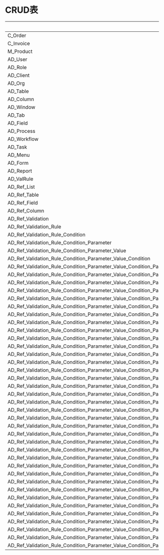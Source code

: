 # CRUD表

| テーブル名 | 作成 (Create) | 読み取り (Read) | 更新 (Update) | 削除 (Delete) |
|------------|---------------|----------------|---------------|---------------|
| C_Order    | C_Order       | C_Order        | C_Order       | C_Order       |
| C_Invoice  | C_Invoice     | C_Invoice      | C_Invoice     | C_Invoice     |
| M_Product  | M_Product     | M_Product      | M_Product     | M_Product     |
| AD_User    | AD_User       | AD_User        | AD_User       | AD_User       |
| AD_Role    | AD_Role       | AD_Role        | AD_Role       | AD_Role       |
| AD_Client  | AD_Client     | AD_Client      | AD_Client     | AD_Client     |
| AD_Org     | AD_Org        | AD_Org         | AD_Org        | AD_Org        |
| AD_Table   | AD_Table      | AD_Table       | AD_Table      | AD_Table      |
| AD_Column  | AD_Column     | AD_Column      | AD_Column     | AD_Column     |
| AD_Window  | AD_Window     | AD_Window      | AD_Window     | AD_Window     |
| AD_Tab     | AD_Tab        | AD_Tab         | AD_Tab        | AD_Tab        |
| AD_Field   | AD_Field      | AD_Field       | AD_Field      | AD_Field      |
| AD_Process | AD_Process    | AD_Process     | AD_Process    | AD_Process    |
| AD_Workflow| AD_Workflow   | AD_Workflow    | AD_Workflow   | AD_Workflow   |
| AD_Task    | AD_Task       | AD_Task        | AD_Task       | AD_Task       |
| AD_Menu    | AD_Menu       | AD_Menu        | AD_Menu       | AD_Menu       |
| AD_Form    | AD_Form       | AD_Form        | AD_Form       | AD_Form       |
| AD_Report  | AD_Report     | AD_Report      | AD_Report     | AD_Report     |
| AD_ValRule | AD_ValRule    | AD_ValRule     | AD_ValRule    | AD_ValRule    |
| AD_Ref_List| AD_Ref_List   | AD_Ref_List    | AD_Ref_List   | AD_Ref_List   |
| AD_Ref_Table| AD_Ref_Table | AD_Ref_Table   | AD_Ref_Table  | AD_Ref_Table  |
| AD_Ref_Field| AD_Ref_Field | AD_Ref_Field   | AD_Ref_Field  | AD_Ref_Field  |
| AD_Ref_Column| AD_Ref_Column| AD_Ref_Column | AD_Ref_Column | AD_Ref_Column |
| AD_Ref_Validation| AD_Ref_Validation| AD_Ref_Validation| AD_Ref_Validation| AD_Ref_Validation|
| AD_Ref_Validation_Rule| AD_Ref_Validation_Rule| AD_Ref_Validation_Rule| AD_Ref_Validation_Rule| AD_Ref_Validation_Rule|
| AD_Ref_Validation_Rule_Condition| AD_Ref_Validation_Rule_Condition| AD_Ref_Validation_Rule_Condition| AD_Ref_Validation_Rule_Condition| AD_Ref_Validation_Rule_Condition|
| AD_Ref_Validation_Rule_Condition_Parameter| AD_Ref_Validation_Rule_Condition_Parameter| AD_Ref_Validation_Rule_Condition_Parameter| AD_Ref_Validation_Rule_Condition_Parameter| AD_Ref_Validation_Rule_Condition_Parameter|
| AD_Ref_Validation_Rule_Condition_Parameter_Value| AD_Ref_Validation_Rule_Condition_Parameter_Value| AD_Ref_Validation_Rule_Condition_Parameter_Value| AD_Ref_Validation_Rule_Condition_Parameter_Value| AD_Ref_Validation_Rule_Condition_Parameter_Value|
| AD_Ref_Validation_Rule_Condition_Parameter_Value_Condition| AD_Ref_Validation_Rule_Condition_Parameter_Value_Condition| AD_Ref_Validation_Rule_Condition_Parameter_Value_Condition| AD_Ref_Validation_Rule_Condition_Parameter_Value_Condition| AD_Ref_Validation_Rule_Condition_Parameter_Value_Condition|
| AD_Ref_Validation_Rule_Condition_Parameter_Value_Condition_Parameter| AD_Ref_Validation_Rule_Condition_Parameter_Value_Condition_Parameter| AD_Ref_Validation_Rule_Condition_Parameter_Value_Condition_Parameter| AD_Ref_Validation_Rule_Condition_Parameter_Value_Condition_Parameter| AD_Ref_Validation_Rule_Condition_Parameter_Value_Condition_Parameter|
| AD_Ref_Validation_Rule_Condition_Parameter_Value_Condition_Parameter_Value| AD_Ref_Validation_Rule_Condition_Parameter_Value_Condition_Parameter_Value| AD_Ref_Validation_Rule_Condition_Parameter_Value_Condition_Parameter_Value| AD_Ref_Validation_Rule_Condition_Parameter_Value_Condition_Parameter_Value| AD_Ref_Validation_Rule_Condition_Parameter_Value_Condition_Parameter_Value|
| AD_Ref_Validation_Rule_Condition_Parameter_Value_Condition_Parameter_Value_Condition| AD_Ref_Validation_Rule_Condition_Parameter_Value_Condition_Parameter_Value_Condition| AD_Ref_Validation_Rule_Condition_Parameter_Value_Condition_Parameter_Value_Condition| AD_Ref_Validation_Rule_Condition_Parameter_Value_Condition_Parameter_Value_Condition| AD_Ref_Validation_Rule_Condition_Parameter_Value_Condition_Parameter_Value_Condition|
| AD_Ref_Validation_Rule_Condition_Parameter_Value_Condition_Parameter_Value_Condition_Parameter| AD_Ref_Validation_Rule_Condition_Parameter_Value_Condition_Parameter_Value_Condition_Parameter| AD_Ref_Validation_Rule_Condition_Parameter_Value_Condition_Parameter_Value_Condition_Parameter| AD_Ref_Validation_Rule_Condition_Parameter_Value_Condition_Parameter_Value_Condition_Parameter| AD_Ref_Validation_Rule_Condition_Parameter_Value_Condition_Parameter_Value_Condition_Parameter|
| AD_Ref_Validation_Rule_Condition_Parameter_Value_Condition_Parameter_Value_Condition_Parameter_Value| AD_Ref_Validation_Rule_Condition_Parameter_Value_Condition_Parameter_Value_Condition_Parameter_Value| AD_Ref_Validation_Rule_Condition_Parameter_Value_Condition_Parameter_Value_Condition_Parameter_Value| AD_Ref_Validation_Rule_Condition_Parameter_Value_Condition_Parameter_Value_Condition_Parameter_Value| AD_Ref_Validation_Rule_Condition_Parameter_Value_Condition_Parameter_Value_Condition_Parameter_Value|
| AD_Ref_Validation_Rule_Condition_Parameter_Value_Condition_Parameter_Value_Condition_Parameter_Value_Condition| AD_Ref_Validation_Rule_Condition_Parameter_Value_Condition_Parameter_Value_Condition_Parameter_Value_Condition| AD_Ref_Validation_Rule_Condition_Parameter_Value_Condition_Parameter_Value_Condition_Parameter_Value_Condition| AD_Ref_Validation_Rule_Condition_Parameter_Value_Condition_Parameter_Value_Condition_Parameter_Value_Condition| AD_Ref_Validation_Rule_Condition_Parameter_Value_Condition_Parameter_Value_Condition_Parameter_Value_Condition|
| AD_Ref_Validation_Rule_Condition_Parameter_Value_Condition_Parameter_Value_Condition_Parameter_Value_Condition_Parameter| AD_Ref_Validation_Rule_Condition_Parameter_Value_Condition_Parameter_Value_Condition_Parameter_Value_Condition_Parameter| AD_Ref_Validation_Rule_Condition_Parameter_Value_Condition_Parameter_Value_Condition_Parameter_Value_Condition_Parameter| AD_Ref_Validation_Rule_Condition_Parameter_Value_Condition_Parameter_Value_Condition_Parameter_Value_Condition_Parameter| AD_Ref_Validation_Rule_Condition_Parameter_Value_Condition_Parameter_Value_Condition_Parameter_Value_Condition_Parameter|
| AD_Ref_Validation_Rule_Condition_Parameter_Value_Condition_Parameter_Value_Condition_Parameter_Value_Condition_Parameter_Value| AD_Ref_Validation_Rule_Condition_Parameter_Value_Condition_Parameter_Value_Condition_Parameter_Value_Condition_Parameter_Value| AD_Ref_Validation_Rule_Condition_Parameter_Value_Condition_Parameter_Value_Condition_Parameter_Value_Condition_Parameter_Value| AD_Ref_Validation_Rule_Condition_Parameter_Value_Condition_Parameter_Value_Condition_Parameter_Value_Condition_Parameter_Value| AD_Ref_Validation_Rule_Condition_Parameter_Value_Condition_Parameter_Value_Condition_Parameter_Value_Condition_Parameter_Value|
| AD_Ref_Validation_Rule_Condition_Parameter_Value_Condition_Parameter_Value_Condition_Parameter_Value_Condition_Parameter_Value_Condition| AD_Ref_Validation_Rule_Condition_Parameter_Value_Condition_Parameter_Value_Condition_Parameter_Value_Condition_Parameter_Value_Condition| AD_Ref_Validation_Rule_Condition_Parameter_Value_Condition_Parameter_Value_Condition_Parameter_Value_Condition_Parameter_Value_Condition| AD_Ref_Validation_Rule_Condition_Parameter_Value_Condition_Parameter_Value_Condition_Parameter_Value_Condition_Parameter_Value_Condition| AD_Ref_Validation_Rule_Condition_Parameter_Value_Condition_Parameter_Value_Condition_Parameter_Value_Condition_Parameter_Value_Condition|
| AD_Ref_Validation_Rule_Condition_Parameter_Value_Condition_Parameter_Value_Condition_Parameter_Value_Condition_Parameter_Value_Condition_Parameter| AD_Ref_Validation_Rule_Condition_Parameter_Value_Condition_Parameter_Value_Condition_Parameter_Value_Condition_Parameter_Value_Condition_Parameter| AD_Ref_Validation_Rule_Condition_Parameter_Value_Condition_Parameter_Value_Condition_Parameter_Value_Condition_Parameter_Value_Condition_Parameter| AD_Ref_Validation_Rule_Condition_Parameter_Value_Condition_Parameter_Value_Condition_Parameter_Value_Condition_Parameter_Value_Condition_Parameter| AD_Ref_Validation_Rule_Condition_Parameter_Value_Condition_Parameter_Value_Condition_Parameter_Value_Condition_Parameter_Value_Condition_Parameter|
| AD_Ref_Validation_Rule_Condition_Parameter_Value_Condition_Parameter_Value_Condition_Parameter_Value_Condition_Parameter_Value_Condition_Parameter_Value| AD_Ref_Validation_Rule_Condition_Parameter_Value_Condition_Parameter_Value_Condition_Parameter_Value_Condition_Parameter_Value_Condition_Parameter_Value| AD_Ref_Validation_Rule_Condition_Parameter_Value_Condition_Parameter_Value_Condition_Parameter_Value_Condition_Parameter_Value_Condition_Parameter_Value| AD_Ref_Validation_Rule_Condition_Parameter_Value_Condition_Parameter_Value_Condition_Parameter_Value_Condition_Parameter_Value_Condition_Parameter_Value| AD_Ref_Validation_Rule_Condition_Parameter_Value_Condition_Parameter_Value_Condition_Parameter_Value_Condition_Parameter_Value_Condition_Parameter_Value|
| AD_Ref_Validation_Rule_Condition_Parameter_Value_Condition_Parameter_Value_Condition_Parameter_Value_Condition_Parameter_Value_Condition_Parameter_Value_Condition| AD_Ref_Validation_Rule_Condition_Parameter_Value_Condition_Parameter_Value_Condition_Parameter_Value_Condition_Parameter_Value_Condition_Parameter_Value_Condition| AD_Ref_Validation_Rule_Condition_Parameter_Value_Condition_Parameter_Value_Condition_Parameter_Value_Condition_Parameter_Value_Condition_Parameter_Value_Condition| AD_Ref_Validation_Rule_Condition_Parameter_Value_Condition_Parameter_Value_Condition_Parameter_Value_Condition_Parameter_Value_Condition_Parameter_Value_Condition| AD_Ref_Validation_Rule_Condition_Parameter_Value_Condition_Parameter_Value_Condition_Parameter_Value_Condition_Parameter_Value_Condition_Parameter_Value_Condition|
| AD_Ref_Validation_Rule_Condition_Parameter_Value_Condition_Parameter_Value_Condition_Parameter_Value_Condition_Parameter_Value_Condition_Parameter_Value_Condition_Parameter| AD_Ref_Validation_Rule_Condition_Parameter_Value_Condition_Parameter_Value_Condition_Parameter_Value_Condition_Parameter_Value_Condition_Parameter_Value_Condition_Parameter| AD_Ref_Validation_Rule_Condition_Parameter_Value_Condition_Parameter_Value_Condition_Parameter_Value_Condition_Parameter_Value_Condition_Parameter_Value_Condition_Parameter| AD_Ref_Validation_Rule_Condition_Parameter_Value_Condition_Parameter_Value_Condition_Parameter_Value_Condition_Parameter_Value_Condition_Parameter_Value_Condition_Parameter| AD_Ref_Validation_Rule_Condition_Parameter_Value_Condition_Parameter_Value_Condition_Parameter_Value_Condition_Parameter_Value_Condition_Parameter_Value_Condition_Parameter|
| AD_Ref_Validation_Rule_Condition_Parameter_Value_Condition_Parameter_Value_Condition_Parameter_Value_Condition_Parameter_Value_Condition_Parameter_Value_Condition_Parameter_Value| AD_Ref_Validation_Rule_Condition_Parameter_Value_Condition_Parameter_Value_Condition_Parameter_Value_Condition_Parameter_Value_Condition_Parameter_Value_Condition_Parameter_Value| AD_Ref_Validation_Rule_Condition_Parameter_Value_Condition_Parameter_Value_Condition_Parameter_Value_Condition_Parameter_Value_Condition_Parameter_Value_Condition_Parameter_Value| AD_Ref_Validation_Rule_Condition_Parameter_Value_Condition_Parameter_Value_Condition_Parameter_Value_Condition_Parameter_Value_Condition_Parameter_Value_Condition_Parameter_Value| AD_Ref_Validation_Rule_Condition_Parameter_Value_Condition_Parameter_Value_Condition_Parameter_Value_Condition_Parameter_Value_Condition_Parameter_Value_Condition_Parameter_Value|
| AD_Ref_Validation_Rule_Condition_Parameter_Value_Condition_Parameter_Value_Condition_Parameter_Value_Condition_Parameter_Value_Condition_Parameter_Value_Condition_Parameter_Value_Condition| AD_Ref_Validation_Rule_Condition_Parameter_Value_Condition_Parameter_Value_Condition_Parameter_Value_Condition_Parameter_Value_Condition_Parameter_Value_Condition_Parameter_Value_Condition| AD_Ref_Validation_Rule_Condition_Parameter_Value_Condition_Parameter_Value_Condition_Parameter_Value_Condition_Parameter_Value_Condition_Parameter_Value_Condition_Parameter_Value_Condition| AD_Ref_Validation_Rule_Condition_Parameter_Value_Condition_Parameter_Value_Condition_Parameter_Value_Condition_Parameter_Value_Condition_Parameter_Value_Condition_Parameter_Value_Condition| AD_Ref_Validation_Rule_Condition_Parameter_Value_Condition_Parameter_Value_Condition_Parameter_Value_Condition_Parameter_Value_Condition_Parameter_Value_Condition_Parameter_Value_Condition|
| AD_Ref_Validation_Rule_Condition_Parameter_Value_Condition_Parameter_Value_Condition_Parameter_Value_Condition_Parameter_Value_Condition_Parameter_Value_Condition_Parameter_Value_Condition_Parameter| AD_Ref_Validation_Rule_Condition_Parameter_Value_Condition_Parameter_Value_Condition_Parameter_Value_Condition_Parameter_Value_Condition_Parameter_Value_Condition_Parameter_Value_Condition_Parameter| AD_Ref_Validation_Rule_Condition_Parameter_Value_Condition_Parameter_Value_Condition_Parameter_Value_Condition_Parameter_Value_Condition_Parameter_Value_Condition_Parameter_Value_Condition_Parameter| AD_Ref_Validation_Rule_Condition_Parameter_Value_Condition_Parameter_Value_Condition_Parameter_Value_Condition_Parameter_Value_Condition_Parameter_Value_Condition_Parameter_Value_Condition_Parameter| AD_Ref_Validation_Rule_Condition_Parameter_Value_Condition_Parameter_Value_Condition_Parameter_Value_Condition_Parameter_Value_Condition_Parameter_Value_Condition_Parameter_Value_Condition_Parameter|
| AD_Ref_Validation_Rule_Condition_Parameter_Value_Condition_Parameter_Value_Condition_Parameter_Value_Condition_Parameter_Value_Condition_Parameter_Value_Condition_Parameter_Value_Condition_Parameter_Value| AD_Ref_Validation_Rule_Condition_Parameter_Value_Condition_Parameter_Value_Condition_Parameter_Value_Condition_Parameter_Value_Condition_Parameter_Value_Condition_Parameter_Value_Condition_Parameter_Value| AD_Ref_Validation_Rule_Condition_Parameter_Value_Condition_Parameter_Value_Condition_Parameter_Value_Condition_Parameter_Value_Condition_Parameter_Value_Condition_Parameter_Value_Condition_Parameter_Value| AD_Ref_Validation_Rule_Condition_Parameter_Value_Condition_Parameter_Value_Condition_Parameter_Value_Condition_Parameter_Value_Condition_Parameter_Value_Condition_Parameter_Value_Condition_Parameter_Value| AD_Ref_Validation_Rule_Condition_Parameter_Value_Condition_Parameter_Value_Condition_Parameter_Value_Condition_Parameter_Value_Condition_Parameter_Value_Condition_Parameter_Value_Condition_Parameter_Value|
| AD_Ref_Validation_Rule_Condition_Parameter_Value_Condition_Parameter_Value_Condition_Parameter_Value_Condition_Parameter_Value_Condition_Parameter_Value_Condition_Parameter_Value_Condition_Parameter_Value_Condition| AD_Ref_Validation_Rule_Condition_Parameter_Value_Condition_Parameter_Value_Condition_Parameter_Value_Condition_Parameter_Value_Condition_Parameter_Value_Condition_Parameter_Value_Condition_Parameter_Value_Condition| AD_Ref_Validation_Rule_Condition_Parameter_Value_Condition_Parameter_Value_Condition_Parameter_Value_Condition_Parameter_Value_Condition_Parameter_Value_Condition_Parameter_Value_Condition_Parameter_Value_Condition| AD_Ref_Validation_Rule_Condition_Parameter_Value_Condition_Parameter_Value_Condition_Parameter_Value_Condition_Parameter_Value_Condition_Parameter_Value_Condition_Parameter_Value_Condition_Parameter_Value_Condition| AD_Ref_Validation_Rule_Condition_Parameter_Value_Condition_Parameter_Value_Condition_Parameter_Value_Condition_Parameter_Value_Condition_Parameter_Value_Condition_Parameter_Value_Condition_Parameter_Value_Condition|
| AD_Ref_Validation_Rule_Condition_Parameter_Value_Condition_Parameter_Value_Condition_Parameter_Value_Condition_Parameter_Value_Condition_Parameter_Value_Condition_Parameter_Value_Condition_Parameter_Value_Condition_Parameter| AD_Ref_Validation_Rule_Condition_Parameter_Value_Condition_Parameter_Value_Condition_Parameter_Value_Condition_Parameter_Value_Condition_Parameter_Value_Condition_Parameter_Value_Condition_Parameter_Value_Condition_Parameter| AD_Ref_Validation_Rule_Condition_Parameter_Value_Condition_Parameter_Value_Condition_Parameter_Value_Condition_Parameter_Value_Condition_Parameter_Value_Condition_Parameter_Value_Condition_Parameter_Value_Condition_Parameter| AD_Ref_Validation_Rule_Condition_Parameter_Value_Condition_Parameter_Value_Condition_Parameter_Value_Condition_Parameter_Value_Condition_Parameter_Value_Condition_Parameter_Value_Condition_Parameter_Value_Condition_Parameter| AD_Ref_Validation_Rule_Condition_Parameter_Value_Condition_Parameter_Value_Condition_Parameter_Value_Condition_Parameter_Value_Condition_Parameter_Value_Condition_Parameter_Value_Condition_Parameter_Value_Condition_Parameter|
| AD_Ref_Validation_Rule_Condition_Parameter_Value_Condition_Parameter_Value_Condition_Parameter_Value_Condition_Parameter_Value_Condition_Parameter_Value_Condition_Parameter_Value_Condition_Parameter_Value_Condition_Parameter_Value_Condition| AD_Ref_Validation_Rule_Condition_Parameter_Value_Condition_Parameter_Value_Condition_Parameter_Value_Condition_Parameter_Value_Condition_Parameter_Value_Condition_Parameter_Value_Condition_Parameter_Value_Condition_Parameter_Value_Condition| AD_Ref_Validation_Rule_Condition_Parameter_Value_Condition_Parameter_Value_Condition_Parameter_Value_Condition_Parameter_Value_Condition_Parameter_Value_Condition_Parameter_Value_Condition_Parameter_Value_Condition_Parameter_Value_Condition| AD_Ref_Validation_Rule_Condition_Parameter_Value_Condition_Parameter_Value_Condition_Parameter_Value_Condition_Parameter_Value_Condition_Parameter_Value_Condition_Parameter_Value_Condition_Parameter_Value_Condition_Parameter_Value_Condition| AD_Ref_Validation_Rule_Condition_Parameter_Value_Condition_Parameter_Value_Condition_Parameter_Value_Condition_Parameter_Value_Condition_Parameter_Value_Condition_Parameter_Value_Condition_Parameter_Value_Condition_Parameter_Value_Condition|
| AD_Ref_Validation_Rule_Condition_Parameter_Value_Condition_Parameter_Value_Condition_Parameter_Value_Condition_Parameter_Value_Condition_Parameter_Value_Condition_Parameter_Value_Condition_Parameter_Value_Condition_Parameter_Value_Condition_Parameter| AD_Ref_Validation_Rule_Condition_Parameter_Value_Condition_Parameter_Value_Condition_Parameter_Value_Condition_Parameter_Value_Condition_Parameter_Value_Condition_Parameter_Value_Condition_Parameter_Value_Condition_Parameter_Value_Condition_Parameter| AD_Ref_Validation_Rule_Condition_Parameter_Value_Condition_Parameter_Value_Condition_Parameter_Value_Condition_Parameter_Value_Condition_Parameter_Value_Condition_Parameter_Value_Condition_Parameter_Value_Condition_Parameter_Value_Condition_Parameter| AD_Ref_Validation_Rule_Condition_Parameter_Value_Condition_Parameter_Value_Condition_Parameter_Value_Condition_Parameter_Value_Condition_Parameter_Value_Condition_Parameter_Value_Condition_Parameter_Value_Condition_Parameter_Value_Condition_Parameter| AD_Ref_Validation_Rule_Condition_Parameter_Value_Condition_Parameter_Value_Condition_Parameter_Value_Condition_Parameter_Value_Condition_Parameter_Value_Condition_Parameter_Value_Condition_Parameter_Value_Condition_Parameter_Value_Condition_Parameter|
| AD_Ref_Validation_Rule_Condition_Parameter_Value_Condition_Parameter_Value_Condition_Parameter_Value_Condition_Parameter_Value_Condition_Parameter_Value_Condition_Parameter_Value_Condition_Parameter_Value_Condition_Parameter_Value_Condition_Parameter_Value| AD_Ref_Validation_Rule_Condition_Parameter_Value_Condition_Parameter_Value_Condition_Parameter_Value_Condition_Parameter_Value_Condition_Parameter_Value_Condition_Parameter_Value_Condition_Parameter_Value_Condition_Parameter_Value_Condition_Parameter_Value| AD_Ref_Validation_Rule_Condition_Parameter_Value_Condition_Parameter_Value_Condition_Parameter_Value_Condition_Parameter_Value_Condition_Parameter_Value_Condition_Parameter_Value_Condition_Parameter_Value_Condition_Parameter_Value_Condition_Parameter_Value| AD_Ref_Validation_Rule_Condition_Parameter_Value_Condition_Parameter_Value_Condition_Parameter_Value_Condition_Parameter_Value_Condition_Parameter_Value_Condition_Parameter_Value_Condition_Parameter_Value_Condition_Parameter_Value_Condition_Parameter_Value| AD_Ref_Validation_Rule_Condition_Parameter_Value_Condition_Parameter_Value_Condition_Parameter_Value_Condition_Parameter_Value_Condition_Parameter_Value_Condition_Parameter_Value_Condition_Parameter_Value_Condition_Parameter_Value_Condition_Parameter_Value|
| AD_Ref_Validation_Rule_Condition_Parameter_Value_Condition_Parameter_Value_Condition_Parameter_Value_Condition_Parameter_Value_Condition_Parameter_Value_Condition_Parameter_Value_Condition_Parameter_Value_Condition_Parameter_Value_Condition_Parameter_Value_Condition| AD_Ref_Validation_Rule_Condition_Parameter_Value_Condition_Parameter_Value_Condition_Parameter_Value_Condition_Parameter_Value_Condition_Parameter_Value_Condition_Parameter_Value_Condition_Parameter_Value_Condition_Parameter_Value_Condition_Parameter_Value_Condition| AD_Ref_Validation_Rule_Condition_Parameter_Value_Condition_Parameter_Value_Condition_Parameter_Value_Condition_Parameter_Value_Condition_Parameter_Value_Condition_Parameter_Value_Condition_Parameter_Value_Condition_Parameter_Value_Condition_Parameter_Value_Condition| AD_Ref_Validation_Rule_Condition_Parameter_Value_Condition_Parameter_Value_Condition_Parameter_Value_Condition_Parameter_Value_Condition_Parameter_Value_Condition_Parameter_Value_Condition_Parameter_Value_Condition_Parameter_Value_Condition_Parameter_Value_Condition| AD_Ref_Validation_Rule_Condition_Parameter_Value_Condition_Parameter_Value_Condition_Parameter_Value_Condition_Parameter_Value_Condition_Parameter_Value_Condition_Parameter_Value_Condition_Parameter_Value_Condition_Parameter_Value_Condition_Parameter_Value_Condition|
| AD_Ref_Validation_Rule_Condition_Parameter_Value_Condition_Parameter_Value_Condition_Parameter_Value_Condition_Parameter_Value_Condition_Parameter_Value_Condition_Parameter_Value_Condition_Parameter_Value_Condition_Parameter_Value_Condition_Parameter_Value_Condition_Parameter| AD_Ref_Validation_Rule_Condition_Parameter_Value_Condition_Parameter_Value_Condition_Parameter_Value_Condition_Parameter_Value_Condition_Parameter_Value_Condition_Parameter_Value_Condition_Parameter_Value_Condition_Parameter_Value_Condition_Parameter_Value_Condition_Parameter| AD_Ref_Validation_Rule_Condition_Parameter_Value_Condition_Parameter_Value_Condition_Parameter_Value_Condition_Parameter_Value_Condition_Parameter_Value_Condition_Parameter_Value_Condition_Parameter_Value_Condition_Parameter_Value_Condition_Parameter_Value_Condition_Parameter| AD_Ref_Validation_Rule_Condition_Parameter_Value_Condition_Parameter_Value_Condition_Parameter_Value_Condition_Parameter_Value_Condition_Parameter_Value_Condition_Parameter_Value_Condition_Parameter_Value_Condition_Parameter_Value_Condition_Parameter_Value_Condition_Parameter| AD_Ref_Validation_Rule_Condition_Parameter_Value_Condition_Parameter_Value_Condition_Parameter_Value_Condition_Parameter_Value_Condition_Parameter_Value_Condition_Parameter_Value_Condition_Parameter_Value_Condition_Parameter_Value_Condition_Parameter_Value_Condition_Parameter|
| AD_Ref_Validation_Rule_Condition_Parameter_Value_Condition_Parameter_Value_Condition_Parameter_Value_Condition_Parameter_Value_Condition_Parameter_Value_Condition_Parameter_Value_Condition_Parameter_Value_Condition_Parameter_Value_Condition_Parameter_Value_Condition_Parameter_Value| AD_Ref_Validation_Rule_Condition_Parameter_Value_Condition_Parameter_Value_Condition_Parameter_Value_Condition_Parameter_Value_Condition_Parameter_Value_Condition_Parameter_Value_Condition_Parameter_Value_Condition_Parameter_Value_Condition_Parameter_Value_Condition_Parameter_Value| AD_Ref_Validation_Rule_Condition_Parameter_Value_Condition_Parameter_Value_Condition_Parameter_Value_Condition_Parameter_Value_Condition_Parameter_Value_Condition_Parameter_Value_Condition_Parameter_Value_Condition_Parameter_Value_Condition_Parameter_Value_Condition_Parameter_Value| AD_Ref_Validation_Rule_Condition_Parameter_Value_Condition_Parameter_Value_Condition_Parameter_Value_Condition_Parameter_Value_Condition_Parameter_Value_Condition_Parameter_Value_Condition_Parameter_Value_Condition_Parameter_Value_Condition_Parameter_Value_Condition_Parameter_Value| AD_Ref_Validation_Rule_Condition_Parameter_Value_Condition_Parameter_Value_Condition_Parameter_Value_Condition_Parameter_Value_Condition_Parameter_Value_Condition_Parameter_Value_Condition_Parameter_Value_Condition_Parameter_Value_Condition_Parameter_Value_Condition_Parameter_Value|
| AD_Ref_Validation_Rule_Condition_Parameter_Value_Condition_Parameter_Value_Condition_Parameter_Value_Condition_Parameter_Value_Condition_Parameter_Value_Condition_Parameter_Value_Condition_Parameter_Value_Condition_Parameter_Value_Condition_Parameter_Value_Condition_Parameter_Value_Condition| AD_Ref_Validation_Rule_Condition_Parameter_Value_Condition_Parameter_Value_Condition_Parameter_Value_Condition_Parameter_Value_Condition_Parameter_Value_Condition_Parameter_Value_Condition_Parameter_Value_Condition_Parameter_Value_Condition_Parameter_Value_Condition_Parameter_Value_Condition| AD_Ref_Validation_Rule_Condition_Parameter_Value_Condition_Parameter_Value_Condition_Parameter_Value_Condition_Parameter_Value_Condition_Parameter_Value_Condition_Parameter_Value_Condition_Parameter_Value_Condition_Parameter_Value_Condition_Parameter_Value_Condition_Parameter_Value_Condition| AD_Ref_Validation_Rule_Condition_Parameter_Value_Condition_Parameter_Value_Condition_Parameter_Value_Condition_Parameter_Value_Condition_Parameter_Value_Condition_Parameter_Value_Condition_Parameter_Value_Condition_Parameter_Value_Condition_Parameter_Value_Condition_Parameter_Value_Condition| AD_Ref_Validation_Rule_Condition_Parameter_Value_Condition_Parameter_Value_Condition_Parameter_Value_Condition_Parameter_Value_Condition_Parameter_Value_Condition_Parameter_Value_Condition_Parameter_Value_Condition_Parameter_Value_Condition_Parameter_Value_Condition_Parameter_Value_Condition|
| AD_Ref_Validation_Rule_Condition_Parameter_Value_Condition_Parameter_Value_Condition_Parameter_Value_Condition_Parameter_Value_Condition_Parameter_Value_Condition_Parameter_Value_Condition_Parameter_Value_Condition_Parameter_Value_Condition_Parameter_Value_Condition_Parameter_Value_Condition_Parameter| AD_Ref_Validation_Rule_Condition_Parameter_Value_Condition_Parameter_Value_Condition_Parameter_Value_Condition_Parameter_Value_Condition_Parameter_Value_Condition_Parameter_Value_Condition_Parameter_Value_Condition_Parameter_Value_Condition_Parameter_Value_Condition_Parameter_Value_Condition_Parameter| AD_Ref_Validation_Rule_Condition_Parameter_Value_Condition_Parameter_Value_Condition_Parameter_Value_Condition_Parameter_Value_Condition_Parameter_Value_Condition_Parameter_Value_Condition_Parameter_Value_Condition_Parameter_Value_Condition_Parameter_Value_Condition_Parameter_Value_Condition_Parameter| AD_Ref_Validation_Rule_Condition_Parameter_Value_Condition_Parameter_Value_Condition_Parameter_Value_Condition_Parameter_Value_Condition_Parameter_Value_Condition_Parameter_Value_Condition_Parameter_Value_Condition_Parameter_Value_Condition_Parameter_Value_Condition_Parameter_Value_Condition_Parameter| AD_Ref_Validation_Rule_Condition_Parameter_Value_Condition_Parameter_Value_Condition_Parameter_Value_Condition_Parameter_Value_Condition_Parameter_Value_Condition_Parameter_Value_Condition_Parameter_Value_Condition_Parameter_Value_Condition_Parameter_Value_Condition_Parameter_Value_Condition_Parameter|
| AD_Ref_Validation_Rule_Condition_Parameter_Value_Condition_Parameter_Value_Condition_Parameter_Value_Condition_Parameter_Value_Condition_Parameter_Value_Condition_Parameter_Value_Condition_Parameter_Value_Condition_Parameter_Value_Condition_Parameter_Value_Condition_Parameter_Value_Condition_Parameter_Value| AD_Ref_Validation_Rule_Condition_Parameter_Value_Condition_Parameter_Value_Condition_Parameter_Value_Condition_Parameter_Value_Condition_Parameter_Value_Condition_Parameter_Value_Condition_Parameter_Value_Condition_Parameter_Value_Condition_Parameter_Value_Condition_Parameter_Value_Condition_Parameter_Value| AD_Ref_Validation_Rule_Condition_Parameter_Value_Condition_Parameter_Value_Condition_Parameter_Value_Condition_Parameter_Value_Condition_Parameter_Value_Condition_Parameter_Value_Condition_Parameter_Value_Condition_Parameter_Value_Condition_Parameter_Value_Condition_Parameter_Value_Condition_Parameter_Value| AD_Ref_Validation_Rule_Condition_Parameter_Value_Condition_Parameter_Value_Condition_Parameter_Value_Condition_Parameter_Value_Condition_Parameter_Value_Condition_Parameter_Value_Condition_Parameter_Value_Condition_Parameter_Value_Condition_Parameter_Value_Condition_Parameter_Value_Condition_Parameter_Value| AD_Ref_Validation_Rule_Condition_Parameter_Value_Condition_Parameter_Value_Condition_Parameter_Value_Condition_Parameter_Value_Condition_Parameter_Value_Condition_Parameter_Value_Condition_Parameter_Value_Condition_Parameter_Value_Condition_Parameter_Value_Condition_Parameter_Value_Condition_Parameter_Value|
| AD_Ref_Validation_Rule_Condition_Parameter_Value_Condition_Parameter_Value_Condition_Parameter_Value_Condition_Parameter_Value_Condition_Parameter_Value_Condition_Parameter_Value_Condition_Parameter_Value_Condition_Parameter_Value_Condition_Parameter_Value_Condition_Parameter_Value_Condition_Parameter_Value_Condition| AD_Ref_Validation_Rule_Condition_Parameter_Value_Condition_Parameter_Value_Condition_Parameter_Value_Condition_Parameter_Value_Condition_Parameter_Value_Condition_Parameter_Value_Condition_Parameter_Value_Condition_Parameter_Value_Condition_Parameter_Value_Condition_Parameter_Value_Condition_Parameter_Value_Condition| AD_Ref_Validation_Rule_Condition_Parameter_Value_Condition_Parameter_Value_Condition_Parameter_Value_Condition_Parameter_Value_Condition_Parameter_Value_Condition_Parameter_Value_Condition_Parameter_Value_Condition_Parameter_Value_Condition_Parameter_Value_Condition_Parameter_Value_Condition_Parameter_Value_Condition| AD_Ref_Validation_Rule_Condition_Parameter_Value_Condition_Parameter_Value_Condition_Parameter_Value_Condition_Parameter_Value_Condition_Parameter_Value_Condition_Parameter_Value_Condition_Parameter_Value_Condition_Parameter_Value_Condition_Parameter_Value_Condition_Parameter_Value_Condition_Parameter_Value_Condition| AD_Ref_Validation_Rule_Condition_Parameter_Value_Condition_Parameter_Value_Condition_Parameter_Value_Condition_Parameter_Value_Condition_Parameter_Value_Condition_Parameter_Value_Condition_Parameter_Value_Condition_Parameter_Value_Condition_Parameter_Value_Condition_Parameter_Value_Condition_Parameter_Value_Condition|
| AD_Ref_Validation_Rule_Condition_Parameter_Value_Condition_Parameter_Value_Condition_Parameter_Value_Condition_Parameter_Value_Condition_Parameter_Value_Condition_Parameter_Value_Condition_Parameter_Value_Condition_Parameter_Value_Condition_Parameter_Value_Condition_Parameter_Value_Condition_Parameter_Value_Condition_Parameter| AD_Ref_Validation_Rule_Condition_Parameter_Value_Condition_Parameter_Value_Condition_Parameter_Value_Condition_Parameter_Value_Condition_Parameter_Value_Condition_Parameter_Value_Condition_Parameter_Value_Condition_Parameter_Value_Condition_Parameter_Value_Condition_Parameter_Value_Condition_Parameter_Value_Condition_Parameter| AD_Ref_Validation_Rule_Condition_Parameter_Value_Condition_Parameter_Value_Condition_Parameter_Value_Condition_Parameter_Value_Condition_Parameter_Value_Condition_Parameter_Value_Condition_Parameter_Value_Condition_Parameter_Value_Condition_Parameter_Value_Condition_Parameter_Value_Condition_Parameter_Value_Condition_Parameter| AD_Ref_Validation_Rule_Condition_Parameter_Value_Condition_Parameter_Value_Condition_Parameter_Value_Condition_Parameter_Value_Condition_Parameter_Value_Condition_Parameter_Value_Condition_Parameter_Value_Condition_Parameter_Value_Condition_Parameter_Value_Condition_Parameter_Value_Condition_Parameter_Value_Condition_Parameter| AD_Ref_Validation_Rule_Condition_Parameter_Value_Condition_Parameter_Value_Condition_Parameter_Value_Condition_Parameter_Value_Condition_Parameter_Value_Condition_Parameter_Value_Condition_Parameter_Value_Condition_Parameter_Value_Condition_Parameter_Value_Condition_Parameter_Value_Condition_Parameter_Value_Condition_Parameter|
| AD_Ref_Validation_Rule_Condition_Parameter_Value_Condition_Parameter_Value_Condition_Parameter_Value_Condition_Parameter_Value_Condition_Parameter_Value_Condition_Parameter_Value_Condition_Parameter_Value_Condition_Parameter_Value_Condition_Parameter_Value_Condition_Parameter_Value_Condition_Parameter_Value_Condition_Parameter_Value| AD_Ref_Validation_Rule_Condition_Parameter_Value_Condition_Parameter_Value_Condition_Parameter_Value_Condition_Parameter_Value_Condition_Parameter_Value_Condition_Parameter_Value_Condition_Parameter_Value_Condition_Parameter_Value_Condition_Parameter_Value_Condition_Parameter_Value_Condition_Parameter_Value_Condition_Parameter_Value| AD_Ref_Validation_Rule_Condition_Parameter_Value_Condition_Parameter_Value_Condition_Parameter_Value_Condition_Parameter_Value_Condition_Parameter_Value_Condition_Parameter_Value_Condition_Parameter_Value_Condition_Parameter_Value_Condition_Parameter_Value_Condition_Parameter_Value_Condition_Parameter_Value_Condition_Parameter_Value| AD_Ref_Validation_Rule_Condition_Parameter_Value_Condition_Parameter_Value_Condition_Parameter_Value_Condition_Parameter_Value_Condition_Parameter_Value_Condition_Parameter_Value_Condition_Parameter_Value_Condition_Parameter_Value_Condition_Parameter_Value_Condition_Parameter_Value_Condition_Parameter_Value_Condition_Parameter_Value| AD_Ref_Validation_Rule_Condition_Parameter_Value_Condition_Parameter_Value_Condition_Parameter_Value_Condition_Parameter_Value_Condition_Parameter_Value_Condition_Parameter_Value_Condition_Parameter_Value_Condition_Parameter_Value_Condition_Parameter_Value_Condition_Parameter_Value_Condition_Parameter_Value_Condition_Parameter_Value|
| AD_Ref_Validation_Rule_Condition_Parameter_Value_Condition_Parameter_Value_Condition_Parameter_Value_Condition_Parameter_Value_Condition_Parameter_Value_Condition_Parameter_Value_Condition_Parameter_Value_Condition_Parameter_Value_Condition_Parameter_Value_Condition_Parameter_Value_Condition_Parameter_Value_Condition_Parameter_Value_Condition| AD_Ref_Validation_Rule_Condition_Parameter_Value_Condition_Parameter_Value_Condition_Parameter_Value_Condition_Parameter_Value_Condition_Parameter_Value_Condition_Parameter_Value_Condition_Parameter_Value_Condition_Parameter_Value_Condition_Parameter_Value_Condition_Parameter_Value_Condition_Parameter_Value_Condition_Parameter_Value_Condition| AD_Ref_Validation_Rule_Condition_Parameter_Value_Condition_Parameter_Value_Condition_Parameter_Value_Condition_Parameter_Value_Condition_Parameter_Value_Condition_Parameter_Value_Condition_Parameter_Value_Condition_Parameter_Value_Condition_Parameter_Value_Condition_Parameter_Value_Condition_Parameter_Value_Condition_Parameter_Value_Condition| AD_Ref_Validation_Rule_Condition_Parameter_Value_Condition_Parameter_Value_Condition_Parameter_Value_Condition_Parameter_Value_Condition_Parameter_Value_Condition_Parameter_Value_Condition_Parameter_Value_Condition_Parameter_Value_Condition_Parameter_Value_Condition_Parameter_Value_Condition_Parameter_Value_Condition_Parameter_Value_Condition| AD_Ref_Validation_Rule_Condition_Parameter_Value_Condition_Parameter_Value_Condition_Parameter_Value_Condition_Parameter_Value_Condition_Parameter_Value_Condition_Parameter_Value_Condition_Parameter_Value_Condition_Parameter_Value_Condition_Parameter_Value_Condition_Parameter_Value_Condition_Parameter_Value_Condition_Parameter_Value_Condition|
| AD_Ref_Validation_Rule_Condition_Parameter_Value_Condition_Parameter_Value_Condition_Parameter_Value_Condition_Parameter_Value_Condition_Parameter_Value_Condition_Parameter_Value_Condition_Parameter_Value_Condition_Parameter_Value_Condition_Parameter_Value_Condition_Parameter_Value_Condition_Parameter_Value_Condition_Parameter_Value_Condition_Parameter| AD_Ref_Validation_Rule_Condition_Parameter_Value_Condition_Parameter_Value_Condition_Parameter_Value_Condition_Parameter_Value_Condition_Parameter_Value_Condition_Parameter_Value_Condition_Parameter_Value_Condition_Parameter_Value_Condition_Parameter_Value_Condition_Parameter_Value_Condition_Parameter_Value_Condition_Parameter_Value_Condition_Parameter| AD_Ref_Validation_Rule_Condition_Parameter_Value_Condition_Parameter_Value_Condition_Parameter_Value_Condition_Parameter_Value_Condition_Parameter_Value_Condition_Parameter_Value_Condition_Parameter_Value_Condition_Parameter_Value_Condition_Parameter_Value_Condition_Parameter_Value_Condition_Parameter_Value_Condition_Parameter_Value_Condition_Parameter| AD_Ref_Validation_Rule_Condition_Parameter_Value_Condition_Parameter_Value_Condition_Parameter_Value_Condition_Parameter_Value_Condition_Parameter_Value_Condition_Parameter_Value_Condition_Parameter_Value_Condition_Parameter_Value_Condition_Parameter_Value_Condition_Parameter_Value_Condition_Parameter_Value_Condition_Parameter_Value_Condition_Parameter| AD_Ref_Validation_Rule_Condition_Parameter_Value_Condition_Parameter_Value_Condition_Parameter_Value_Condition_Parameter_Value_Condition_Parameter_Value_Condition_Parameter_Value_Condition_Parameter_Value_Condition_Parameter_Value_Condition_Parameter_Value_Condition_Parameter_Value_Condition_Parameter_Value_Condition_Parameter_Value_Condition_Parameter|
| AD_Ref_Validation_Rule_Condition_Parameter_Value_Condition_Parameter_Value_Condition_Parameter_Value_Condition_Parameter_Value_Condition_Parameter_Value_Condition_Parameter_Value_Condition_Parameter_Value_Condition_Parameter_Value_Condition_Parameter_Value_Condition_Parameter_Value_Condition_Parameter_Value_Condition_Parameter_Value_Condition_Parameter_Value| AD_Ref_Validation_Rule_Condition_Parameter_Value_Condition_Parameter_Value_Condition_Parameter_Value_Condition_Parameter_Value_Condition_Parameter_Value_Condition_Parameter_Value_Condition_Parameter_Value_Condition_Parameter_Value_Condition_Parameter_Value_Condition_Parameter_Value_Condition_Parameter_Value_Condition_Parameter_Value_Condition_Parameter_Value| AD_Ref_Validation_Rule_Condition_Parameter_Value_Condition_Parameter_Value_Condition_Parameter_Value_Condition_Parameter_Value_Condition_Parameter_Value_Condition_Parameter_Value_Condition_Parameter_Value_Condition_Parameter_Value_Condition_Parameter_Value_Condition_Parameter_Value_Condition_Parameter_Value_Condition_Parameter_Value_Condition_Parameter_Value| AD_Ref_Validation_Rule_Condition_Parameter_Value_Condition_Parameter_Value_Condition_Parameter_Value_Condition_Parameter_Value_Condition_Parameter_Value_Condition_Parameter_Value_Condition_Parameter_Value_Condition_Parameter_Value_Condition_Parameter_Value_Condition_Parameter_Value_Condition_Parameter_Value_Condition_Parameter_Value_Condition_Parameter_Value| AD_Ref_Validation_Rule_Condition_Parameter_Value_Condition_Parameter_Value_Condition_Parameter_Value_Condition_Parameter_Value_Condition_Parameter_Value_Condition_Parameter_Value_Condition_Parameter_Value_Condition_Parameter_Value_Condition_Parameter_Value_Condition_Parameter_Value_Condition_Parameter_Value_Condition_Parameter_Value_Condition_Parameter_Value|
| AD_Ref_Validation_Rule_Condition_Parameter_Value_Condition_Parameter_Value_Condition_Parameter_Value_Condition_Parameter_Value_Condition_Parameter_Value_Condition_Parameter_Value_Condition_Parameter_Value_Condition_Parameter_Value_Condition_Parameter_Value_Condition_Parameter_Value_Condition_Parameter_Value_Condition_Parameter_Value_Condition_Parameter_Value_Condition| AD_Ref_Validation_Rule_Condition_Parameter_Value_Condition_Parameter_Value_Condition_Parameter_Value_Condition_Parameter_Value_Condition_Parameter_Value_Condition_Parameter_Value_Condition_Parameter_Value_Condition_Parameter_Value_Condition_Parameter_Value_Condition_Parameter_Value_Condition_Parameter_Value_Condition_Parameter_Value_Condition_Parameter_Value_Condition| AD_Ref_Validation_Rule_Condition_Parameter_Value_Condition_Parameter_Value_Condition_Parameter_Value_Condition_Parameter_Value_Condition_Parameter_Value_Condition_Parameter_Value_Condition_Parameter_Value_Condition_Parameter_Value_Condition_Parameter_Value_Condition_Parameter_Value_Condition_Parameter_Value_Condition_Parameter_Value_Condition_Parameter_Value_Condition| AD_Ref_Validation_Rule_Condition_Parameter_Value_Condition_Parameter_Value_Condition_Parameter_Value_Condition_Parameter_Value_Condition_Parameter_Value_Condition_Parameter_Value_Condition_Parameter_Value_Condition_Parameter_Value_Condition_Parameter_Value_Condition_Parameter_Value_Condition_Parameter_Value_Condition_Parameter_Value_Condition_Parameter_Value_Condition| AD_Ref_Validation_Rule_Condition_Parameter_Value_Condition_Parameter_Value_Condition_Parameter_Value_Condition_Parameter_Value_Condition_Parameter_Value_Condition_Parameter_Value_Condition_Parameter_Value_Condition_Parameter_Value_Condition_Parameter_Value_Condition_Parameter_Value_Condition_Parameter_Value_Condition_Parameter_Value_Condition_Parameter_Value_Condition|
| AD_Ref_Validation_Rule_Condition_Parameter_Value_Condition_Parameter_Value_Condition_Parameter_Value_Condition_Parameter_Value_Condition_Parameter_Value_Condition

